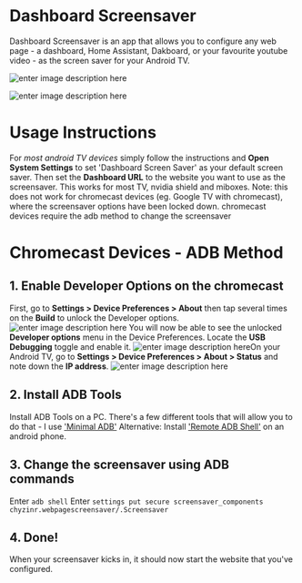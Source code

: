 # Dashboard Screensaver

Dashboard Screensaver is an app that allows you to configure any web page - a dashboard, Home Assistant, Dakboard, or your favourite youtube video - as the screen saver for your Android TV. 

![enter image description here](https://play-lh.googleusercontent.com/j52mI4K3amG6oRc_Qug02apZu_TsTF0yrI2nb3HFSb6K5U_DollScNJLeLIp4ZrbpEo=w2560-h1440)

![enter image description here](https://play-lh.googleusercontent.com/qiJBuKE7hZMK-9_jz6qaLNqQdOrOO12sKHIkP7fHPcI4OmTtT0HaHqmPdRwyRb_OGA=w2560-h1440)

# Usage Instructions
For *most android TV devices* simply follow the instructions and **Open System Settings** to set 'Dashboard Screen Saver' as your default screen saver. Then set the **Dashboard URL** to the website you want to use as the screensaver. This works for most TV, nvidia shield and miboxes.
Note: this does not work for chromecast devices (eg. Google TV with chromecast), where the screensaver options have been locked down. chromecast devices require the adb method to change the screensaver

# Chromecast Devices - ADB Method
## 1. Enable Developer Options on the chromecast
First, go to **Settings > Device Preferences > About** then tap several times on the **Build** to unlock the Developer options.
![enter image description here](https://static1.makeuseofimages.com/wordpress/wp-content/uploads/2021/08/Android-tv-about-device.png?q=50&fit=crop&w=1500&dpr=1.5)
You will now be able to see the unlocked **Developer options** menu in the Device Preferences. Locate the **USB Debugging** toggle and enable it.
![enter image description here](https://static1.makeuseofimages.com/wordpress/wp-content/uploads/2021/08/Android-tv-enable-usb-debugging-developer-options.png?q=50&fit=crop&w=1500&dpr=1.5)On your Android TV, go to **Settings > Device Preferences > About > Status** and note down the **IP address**.
![enter image description here](https://static1.makeuseofimages.com/wordpress/wp-content/uploads/2021/08/Android-TV-status-ip-address.png?q=50&fit=crop&w=1500&dpr=1.5)
## 2. Install ADB Tools
Install ADB Tools on a PC. There's a few different tools that will allow you to do that - I use ['Minimal ADB'](https://androidfilehost.com/?fid=746010030569952951)
Alternative: Install ['Remote ADB Shell'](https://play.google.com/store/apps/details?id=com.cgutman.androidremotedebugger&hl=en_CA&gl=US) on an android phone. 

## 3. Change the screensaver using ADB commands
Enter `adb shell`
Enter ``settings put secure screensaver_components chyzinr.webpagescreensaver/.Screensaver``

## 4. Done!
When your screensaver kicks in, it should now start the website that you've configured.
